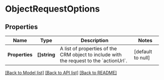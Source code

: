 # ObjectRequestOptions

## Properties
Name | Type | Description | Notes
------------ | ------------- | ------------- | -------------
**Properties** | **[]string** | A list of properties of the CRM object to include with the request to the &#x60;actionUrl&#x60;. | [default to null]

[[Back to Model list]](../README.md#documentation-for-models) [[Back to API list]](../README.md#documentation-for-api-endpoints) [[Back to README]](../README.md)


